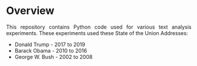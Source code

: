 # Overview

<p align="justify">
This repository contains Python code used for various text analysis experiments. These experiments used these State of the Union Addresses: 
  
- Donald Trump - 2017 to 2019
- Barack Obama - 2010 to 2016
- George W. Bush - 2002 to 2008
</p>
